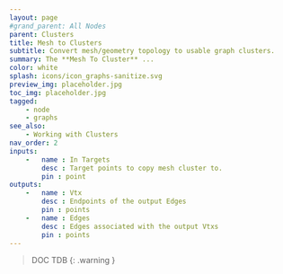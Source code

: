 ```yaml
---
layout: page
#grand_parent: All Nodes
parent: Clusters
title: Mesh to Clusters
subtitle: Convert mesh/geometry topology to usable graph clusters.
summary: The **Mesh To Cluster** ...
color: white
splash: icons/icon_graphs-sanitize.svg
preview_img: placeholder.jpg
toc_img: placeholder.jpg
tagged:
    - node
    - graphs
see_also:
    - Working with Clusters
nav_order: 2
inputs:
    -   name : In Targets
        desc : Target points to copy mesh cluster to.
        pin : point
outputs:
    -   name : Vtx
        desc : Endpoints of the output Edges
        pin : points
    -   name : Edges
        desc : Edges associated with the output Vtxs
        pin : points
---
```


> DOC TDB
{: .warning }